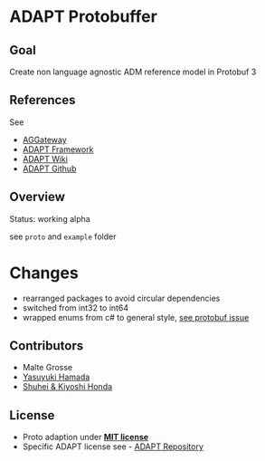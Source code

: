 # ADAPT Protobuffer

## Goal
Create non language agnostic ADM reference model in Protobuf 3

## References
See
- [AGGateway](https://www.aggateway.org/)
- [ADAPT Framework](https://adaptframework.org/)
- [ADAPT Wiki](https://aggateway.atlassian.net/wiki/spaces/ADM/pages/53248025/ADAPT+Common+Object+Model+Documentation)
- [ADAPT Github](https://github.com/ADAPT/ADAPT/)

## Overview
Status: working alpha

see `proto` and `example` folder

# Changes
- rearranged packages to avoid circular dependencies
- switched from int32 to int64
- wrapped enums from c# to general style, [see protobuf issue](https://github.com/protocolbuffers/protobuf/issues/67#issuecomment-289843177)

## Contributors
- Malte Grosse
- [Yasuyuki Hamada](https://agri-info-design.com)
- [Shuhei & Kiyoshi Honda](https://listenfield.com)

## License
- Proto adaption under **[MIT license](http://opensource.org/licenses/mit-license.php)**
- Specific ADAPT license see - [ADAPT Repository](https://github.com/ADAPT/ADAPT/)
